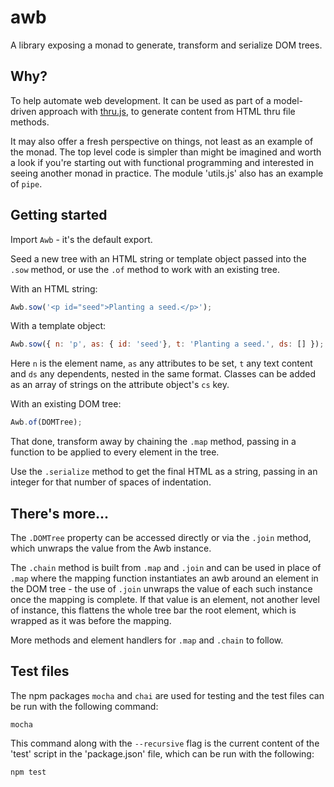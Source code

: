 # awb

A library exposing a monad to generate, transform and serialize DOM trees.

## Why?

To help automate web development. It can be used as part of a model-driven approach with [thru.js](https://github.com/barcek/thru.js), to generate content from HTML thru file methods.

It may also offer a fresh perspective on things, not least as an example of the monad. The top level code is simpler than might be imagined and worth a look if you're starting out with functional programming and interested in seeing another monad in practice. The module 'utils.js' also has an example of `pipe`.

## Getting started

Import `Awb` - it's the default export.

Seed a new tree with an HTML string or template object passed into the `.sow` method, or use the `.of` method to work with an existing tree.

With an HTML string:

```js
Awb.sow('<p id="seed">Planting a seed.</p>');
```

With a template object:

```js
Awb.sow({ n: 'p', as: { id: 'seed'}, t: 'Planting a seed.', ds: [] });
```

Here `n` is the element name, `as` any attributes to be set, `t` any text content and `ds` any dependents, nested in the same format. Classes can be added as an array of strings on the attribute object's  `cs` key.

With an existing DOM tree:

```js
Awb.of(DOMTree);
```

That done, transform away by chaining the `.map` method, passing in a function to be applied to every element in the tree.

Use the `.serialize` method to get the final HTML as a string, passing in an integer for that number of spaces of indentation.

## There's more...

The `.DOMTree` property can be accessed directly or via the `.join` method, which unwraps the value from the Awb instance.

The `.chain` method is built from `.map` and `.join` and can be used in place of `.map` where the mapping function instantiates an awb around an element in the DOM tree - the use of `.join` unwraps the value of each such instance once the mapping is complete. If that value is an element, not another level of instance, this flattens the whole tree bar the root element, which is wrapped as it was before the mapping.

More methods and element handlers for `.map` and `.chain` to follow.

## Test files

The npm packages `mocha` and `chai` are used for testing and the test files can be run with the following command:

```shell
mocha
```

This command along with the `--recursive` flag is the current content of the 'test' script in the 'package.json' file, which can be run with the following:

```shell
npm test
```
